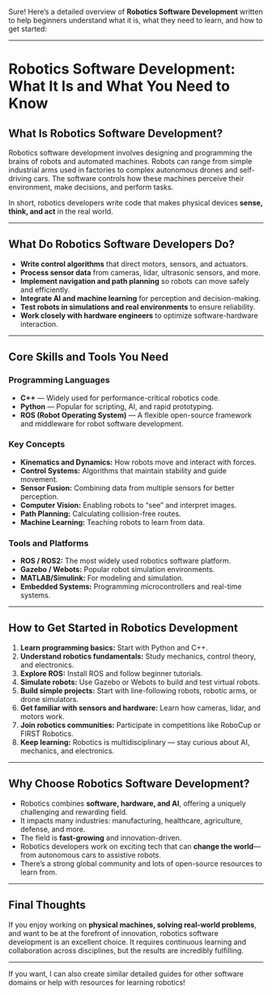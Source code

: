 Sure! Here’s a detailed overview of **Robotics Software Development** written to help beginners understand what it is, what they need to learn, and how to get started:

---

# Robotics Software Development: What It Is and What You Need to Know

## What Is Robotics Software Development?

Robotics software development involves designing and programming the brains of robots and automated machines. Robots can range from simple industrial arms used in factories to complex autonomous drones and self-driving cars. The software controls how these machines perceive their environment, make decisions, and perform tasks.

In short, robotics developers write code that makes physical devices **sense, think, and act** in the real world.

---

## What Do Robotics Software Developers Do?

* **Write control algorithms** that direct motors, sensors, and actuators.
* **Process sensor data** from cameras, lidar, ultrasonic sensors, and more.
* **Implement navigation and path planning** so robots can move safely and efficiently.
* **Integrate AI and machine learning** for perception and decision-making.
* **Test robots in simulations and real environments** to ensure reliability.
* **Work closely with hardware engineers** to optimize software-hardware interaction.

---

## Core Skills and Tools You Need

### Programming Languages

* **C++** — Widely used for performance-critical robotics code.
* **Python** — Popular for scripting, AI, and rapid prototyping.
* **ROS (Robot Operating System)** — A flexible open-source framework and middleware for robot software development.

### Key Concepts

* **Kinematics and Dynamics:** How robots move and interact with forces.
* **Control Systems:** Algorithms that maintain stability and guide movement.
* **Sensor Fusion:** Combining data from multiple sensors for better perception.
* **Computer Vision:** Enabling robots to “see” and interpret images.
* **Path Planning:** Calculating collision-free routes.
* **Machine Learning:** Teaching robots to learn from data.

### Tools and Platforms

* **ROS / ROS2:** The most widely used robotics software platform.
* **Gazebo / Webots:** Popular robot simulation environments.
* **MATLAB/Simulink:** For modeling and simulation.
* **Embedded Systems:** Programming microcontrollers and real-time systems.

---

## How to Get Started in Robotics Development

1. **Learn programming basics:** Start with Python and C++.
2. **Understand robotics fundamentals:** Study mechanics, control theory, and electronics.
3. **Explore ROS:** Install ROS and follow beginner tutorials.
4. **Simulate robots:** Use Gazebo or Webots to build and test virtual robots.
5. **Build simple projects:** Start with line-following robots, robotic arms, or drone simulators.
6. **Get familiar with sensors and hardware:** Learn how cameras, lidar, and motors work.
7. **Join robotics communities:** Participate in competitions like RoboCup or FIRST Robotics.
8. **Keep learning:** Robotics is multidisciplinary — stay curious about AI, mechanics, and electronics.

---

## Why Choose Robotics Software Development?

* Robotics combines **software, hardware, and AI**, offering a uniquely challenging and rewarding field.
* It impacts many industries: manufacturing, healthcare, agriculture, defense, and more.
* The field is **fast-growing** and innovation-driven.
* Robotics developers work on exciting tech that can **change the world**—from autonomous cars to assistive robots.
* There’s a strong global community and lots of open-source resources to learn from.

---

## Final Thoughts

If you enjoy working on **physical machines, solving real-world problems**, and want to be at the forefront of innovation, robotics software development is an excellent choice. It requires continuous learning and collaboration across disciplines, but the results are incredibly fulfilling.

---

If you want, I can also create similar detailed guides for other software domains or help with resources for learning robotics!
